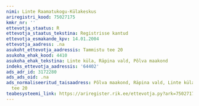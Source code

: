 ```yaml
---
nimi: Linte Raamatukogu-Külakeskus
ariregistri_kood: 75027175
kmkr_nr: ''
ettevotja_staatus: R
ettevotja_staatus_tekstina: Registrisse kantud
ettevotja_esmakande_kpv: 14.01.2004
ettevotja_aadress: .na
asukoht_ettevotja_aadressis: Tammistu tee 20
asukoha_ehak_kood: 4410
asukoha_ehak_tekstina: Linte küla, Räpina vald, Põlva maakond
indeks_ettevotja_aadressis: '64402'
ads_adr_id: 3172280
ads_ads_oid: .na
ads_normaliseeritud_taisaadress: Põlva maakond, Räpina vald, Linte küla, Tammistu
  tee 20
teabesysteemi_link: https://ariregister.rik.ee/ettevotja.py?ark=75027175&ref=rekvisiidid
---
```

